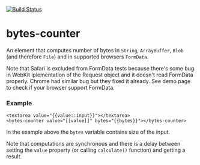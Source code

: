 [![Build Status](https://travis-ci.org/advanced-rest-client/bytes-counter.svg?branch=stage)](https://travis-ci.org/advanced-rest-client/bytes-counter)  

# bytes-counter

An element that computes number of bytes in `String`, `ArrayBuffer`, `Blob`
(and therefore `File`) and in supported browsers `FormData`.

Note that Safari is excluded from FormData tests because there's some bug in
WebKit iplementation of the Request object and it doesn't read FormData
properly. Chrome had similar bug but they fixed it already. See demo page
to check if your browser support FormData.

### Example
```
<textarea value="{{value::input}}"></textarea>
<bytes-counter value="[[value]]" bytes="{{bytes}}"></bytes-counter>
```

In the example above the `bytes` variable contains size of the input.

Note that computations are synchronous and there is a delay between setting the
`value` property (or calling `calculate()` function) and getting a result.


